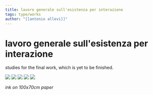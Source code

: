 ```yaml
---
title: lavoro generale sull'esistenza per interazione
tags: type/works
author: "[[antonio allevi]]"
---
```

# lavoro generale sull'esistenza per interazione

studies for the final work, which is yet to be finished.

<img src="/assets/input/n.1.PNG">



<img src="/assets/input/n.2.PNG">



<img src="/assets/input/n.3.PNG">



<img src="/assets/input/n.4.PNG">



<img src="/assets/input/n.5.PNG">




_ink on 100x70cm paper_

